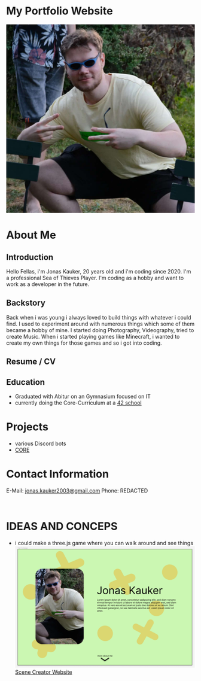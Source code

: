 # My Portfolio Website

![tudn](./frontend/assets/tudn.jpg)
# About Me
## Introduction
Hello Fellas, i'm Jonas Kauker, 20 years old and i'm coding since 2020. I'm a professional Sea of Thieves Player. I'm coding as a hobby and want to work as a developer in the future.
## Backstory
Back when i was young i always loved to build things with whatever i could find. I used to experiment around with numerous things which some of them became a hobby of mine.  I started doing Photography, Videography, tried to create Music. When i started playing games like Minecraft, i wanted to create my own things for those games and so i got into coding.
## Resume / CV
## Education
- Graduated with Abitur on an Gymnasium focused on IT
- currently doing the Core-Curriculum at a [42 school](https://www.42network.org/)

# Projects
- various Discord bots
- [CORE](https://github.com/42core-team)
# Contact Information
E-Mail: jonas.kauker2003@gmail.com
Phone: REDACTED

<br>

# IDEAS AND CONCEPS
- i could make a three.js game where you can walk around and see things
![sketch](./sketch/idea.png)
[Scene Creator Website](https://threejs.org/editor/)
